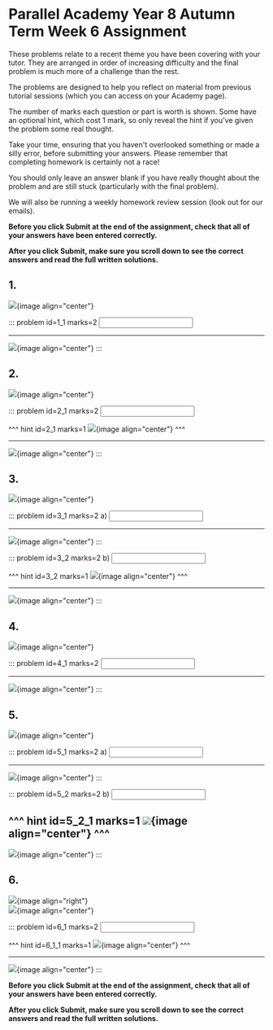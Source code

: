# Parallel Academy Year 8 Autumn Term Week 6 Assignment

These problems relate to a recent theme you have been covering with your tutor. They are arranged in order of increasing difficulty and the final problem is much more of a challenge than the rest.  

The problems are designed to help you reflect on material from previous tutorial sessions (which you can access on your Academy page).  

The number of marks each question or part is worth is shown. Some have an optional hint, which cost 1 mark, so only reveal the hint if you’ve given the problem some real thought.   

Take your time, ensuring that you haven't overlooked something or made a silly error, before submitting your answers. Please remember that completing homework is certainly not a race!  

You should only leave an answer blank if you have really thought about the problem and are still stuck (particularly with the final problem).  

We will also be running a weekly homework review session (look out for our emails).  

**Before you click Submit at the end of the assignment, check that all of your answers have been entered correctly.** 
  
**After you click Submit, make sure you scroll down to see the correct answers and read the full written solutions.**  

## 1.	
![](/resources/academy-8aut-week-6/q1.png){image align="center"}  

::: problem id=1_1 marks=2
<input type="number" solution="2"/>  
 
---

![](/resources/academy-8aut-week-6/s1.png){image align="center"}
:::  


## 2.
![](/resources/academy-8aut-week-6/q2.png){image align="center"}  

::: problem id=2_1 marks=2
<input type="number" solution="60"/>  


^^^ hint id=2_1 marks=1
![](/resources/academy-8aut-week-6/h2.png){image align="center"} 
^^^  

---

![](/resources/academy-8aut-week-6/s2.png){image align="center"}
:::  


## 3.
![](/resources/academy-8aut-week-6/q3.png){image align="center"}  

::: problem id=3_1 marks=2
a) <input type="number" solution="60"/>  

---

![](/resources/academy-8aut-week-6/s3a.png){image align="center"}
:::  

::: problem id=3_2 marks=2
b) <input type="number" solution="88"/>  

^^^ hint id=3_2 marks=1
![](/resources/academy-8aut-week-6/h3b.png){image align="center"} 
^^^  

---

![](/resources/academy-8aut-week-6/s3b.png){image align="center"}
:::  


## 4.
![](/resources/academy-8aut-week-6/q4.png){image align="center"}  

::: problem id=4_1 marks=2
<input type="number" solution="30"/>  
 
---

![](/resources/academy-8aut-week-6/s4.png){image align="center"}
:::  


## 5.
![](/resources/academy-8aut-week-6/q5.png){image align="center"}  

::: problem id=5_1 marks=2
a) <input type="number" solution="4"/> 

---

![](/resources/academy-8aut-week-6/s5a.png){image align="center"}
:::  

::: problem id=5_2 marks=2
b) <input type="number" solution="4"/> 

^^^ hint id=5_2_1 marks=1
![](/resources/academy-8aut-week-6/h5b.png){image align="center"} 
^^^  
---

![](/resources/academy-8aut-week-6/s5b.png){image align="center"}
:::  


## 6.
![](/resources/academy-4-week-2/4-skull.png){image align="right"}  
![](/resources/academy-8aut-week-6/q6.png){image align="center"}  

::: problem id=6_1 marks=2
<input type="number" solution="4"/> 

^^^ hint id=6_1_1 marks=1
![](/resources/academy-8aut-week-6/h6.png){image align="center"} 
^^^  

---

![](/resources/academy-8aut-week-6/s6.png){image align="center"}
:::  


**Before you click Submit at the end of the assignment, check that all of your answers have been entered correctly.** 
  
**After you click Submit, make sure you scroll down to see the correct answers and read the full written solutions.**  